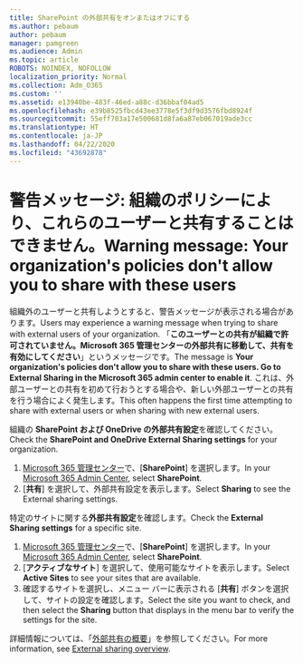 ```yaml
---
title: SharePoint の外部共有をオンまたはオフにする
ms.author: pebaum
author: pebaum
manager: pamgreen
ms.audience: Admin
ms.topic: article
ROBOTS: NOINDEX, NOFOLLOW
localization_priority: Normal
ms.collection: Adm_O365
ms.custom: ''
ms.assetid: e13940be-483f-46ed-a88c-d36bbaf04ad5
ms.openlocfilehash: e39b8525fbcd43ee3778e5f3df9d3576fbd8924f
ms.sourcegitcommit: 55eff703a17e500681d8fa6a87eb067019ade3cc
ms.translationtype: HT
ms.contentlocale: ja-JP
ms.lasthandoff: 04/22/2020
ms.locfileid: "43692878"
---
```

# <a name="warning-message-your-organizations-policies-dont-allow-you-to-share-with-these-users"></a><span data-ttu-id="c8525-102">警告メッセージ: 組織のポリシーにより、これらのユーザーと共有することはできません。</span><span class="sxs-lookup"><span data-stu-id="c8525-102">Warning message: Your organization's policies don't allow you to share with these users</span></span>

<span data-ttu-id="c8525-103">組織外のユーザーと共有しようとすると、警告メッセージが表示される場合があります。</span><span class="sxs-lookup"><span data-stu-id="c8525-103">Users may experience a warning message when trying to share with external users of your organization.</span></span> <span data-ttu-id="c8525-104">「**このユーザーとの共有が組織で許可されていません。Microsoft 365 管理センターの外部共有に移動して、共有を有効にしてください**」というメッセージです。</span><span class="sxs-lookup"><span data-stu-id="c8525-104">The message is **Your organization's policies don't allow you to share with these users. Go to External Sharing in the Microsoft 365 admin center to enable it**.</span></span> <span data-ttu-id="c8525-105">これは、外部ユーザーとの共有を初めて行おうとする場合や、新しい外部ユーザーとの共有を行う場合によく発生します。</span><span class="sxs-lookup"><span data-stu-id="c8525-105">This often happens the first time attempting to share with external users or when sharing with new external users.</span></span>

<span data-ttu-id="c8525-106">組織の **SharePoint および OneDrive の外部共有設定**を確認してください。</span><span class="sxs-lookup"><span data-stu-id="c8525-106">Check the **SharePoint and OneDrive External Sharing settings** for your organization.</span></span>

1. <span data-ttu-id="c8525-107">[Microsoft 365 管理センター](https://admin.microsoft.com/AdminPortal/Home#/homepage">https://admin.microsoft.com/)で、[**SharePoint**] を選択します。</span><span class="sxs-lookup"><span data-stu-id="c8525-107">In your [Microsoft 365 Admin Center](https://admin.microsoft.com/AdminPortal/Home#/homepage">https://admin.microsoft.com/), select **SharePoint**.</span></span>
3. <span data-ttu-id="c8525-108">[**共有**] を選択して、外部共有設定を表示します。</span><span class="sxs-lookup"><span data-stu-id="c8525-108">Select **Sharing** to see the External sharing settings.</span></span>

<span data-ttu-id="c8525-109">特定のサイトに関する**外部共有設定**を確認します。</span><span class="sxs-lookup"><span data-stu-id="c8525-109">Check the **External Sharing settings** for a specific site.</span></span>

1. <span data-ttu-id="c8525-110">[Microsoft 365 管理センター](https://admin.microsoft.com/AdminPortal/Home#/homepage">https://admin.microsoft.com/)で、[**SharePoint**] を選択します。</span><span class="sxs-lookup"><span data-stu-id="c8525-110">In your [Microsoft 365 Admin Center](https://admin.microsoft.com/AdminPortal/Home#/homepage">https://admin.microsoft.com/), select **SharePoint**.</span></span>
2. <span data-ttu-id="c8525-111">[**アクティブなサイト**] を選択して、使用可能なサイトを表示します。</span><span class="sxs-lookup"><span data-stu-id="c8525-111">Select **Active Sites** to see your sites that are available.</span></span>
3. <span data-ttu-id="c8525-112">確認するサイトを選択し、メニュー バーに表示される [**共有**] ボタンを選択して、サイトの設定を確認します。</span><span class="sxs-lookup"><span data-stu-id="c8525-112">Select the site you want to check, and then select the **Sharing** button that displays in the menu bar to verify the settings for the site.</span></span>

<span data-ttu-id="c8525-113">詳細情報については、「[外部共有の概要](https://docs.microsoft.com/sharepoint/external-sharing-overview)」を参照してください。</span><span class="sxs-lookup"><span data-stu-id="c8525-113">For more information, see [External sharing overview](https://docs.microsoft.com/sharepoint/external-sharing-overview).</span></span>